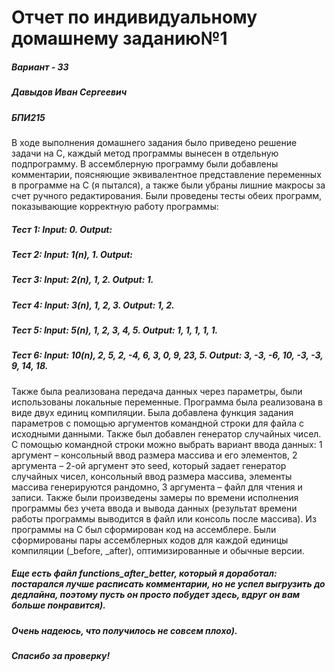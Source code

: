 # Отчет по индивидуальному домашнему заданию№1

##### Вариант - 33         

##### Давыдов Иван Сергеевич
##### БПИ215

В ходе выполнения домашнего задания было приведено решение задачи на С, каждый метод программы вынесен в отдельную подпрограмму. В ассемблерную программу были добавлены комментарии, поясняющие эквивалентное представление переменных в программе на С (я пытался), а также были убраны лишние макросы за счет ручного редактирования.
Были проведены тесты обеих программ, показывающие корректную работу программы:

##### Тест 1: Input: 0. Output:               
##### Тест 2: Input: 1(n), 1. Output:                     
##### Тест 3: Input: 2(n), 1, 2.  Output: 1.
##### Тест 4: Input: 3(n), 1, 2, 3. Output: 1, 2.
##### Тест 5: Input: 5(n), 1, 2, 3, 4, 5. Output: 1, 1, 1, 1, 1.
##### Тест 6: Input: 10(n), 2, 5, 2, -4, 6, 3, 0, 9, 23, 5. Output: 3, -3, -6, 10, -3, -3, 9, 14, 18.

Также была реализована передача данных через параметры, были использованы локальные переменные. Программа была реализована в виде двух единиц компиляции. Была добавлена функция задания параметров с помощью аргументов командной строки для файла с исходными данными.	Также был добавлен генератор случайных чисел. С помощью командной строки можно выбрать вариант ввода данных: 1 аргумент – консольный ввод размера массива и его элементов, 2 аргумента – 2-ой аргумент это seed, который задает генератор случайных чисел, консольный ввод размера массива, элементы массива генерируются рандомно, 3 аргумента – файл для чтения и записи. Также были произведены замеры по времени исполнения программы без учета ввода и вывода данных (результат времени работы программы выводится в файл или консоль после массива). Из программы на С был сформирован код на ассемблере. Были сформированы  пары ассемблерных кодов для каждой единицы компиляции (_before, _after), оптимизированные и обычные версии. 

##### Еще есть файл functions_after_better, который я доработал: постарался лучше расписать комментарии, но не успел выгрузить до дедлайна, поэтому пусть он просто побудет здесь, вдруг он вам больше понравится).

##### Очень надеюсь, что получилось не совсем плохо).

##### Спасибо за проверку!
